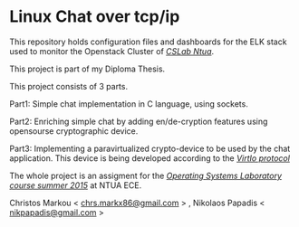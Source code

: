 # Linux Chat over tcp/ip

This repository holds configuration files and dashboards for the ELK stack used to monitor the Openstack Cluster of [*CSLab Ntua*](http://www.cslab.ece.ntua.gr/).

This project is part of my Diploma Thesis.

This project consists of 3 parts.

Part1: Simple chat implementation in C language, using sockets.

Part2: Enriching simple chat by adding en/de-cryption features using opensourse cryptographic device.

Part3: Implementing a paravirtualized crypto-device to be used by the chat application. This device is being developed according to the [*VirtIo protocol*](http://www.ibm.com/developerworks/library/l-virtio/)

The whole project is an assigment for the [*Operating Systems Laboratory course summer 2015*](http://www.cslab.ece.ntua.gr/courses/compsyslab/) at NTUA ECE.


Christos Markou  < chrs.markx86@gmail.com > , Nikolaos Papadis < nikpapadis@gmail.com > 
